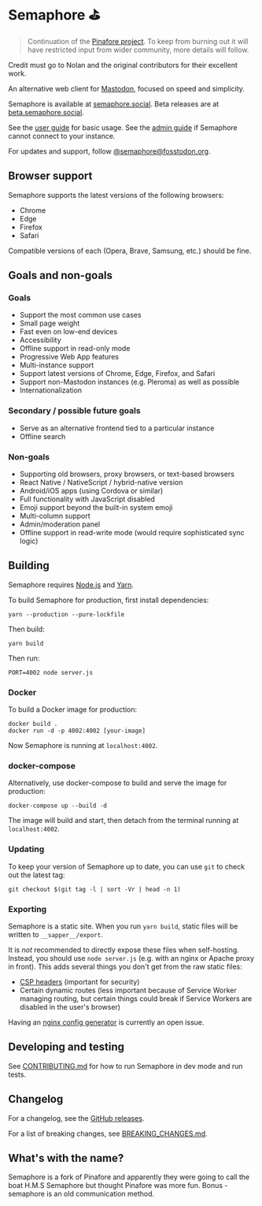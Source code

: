 # Semaphore ⛳

> Continuation of the [Pinafore project](https://github.com/nolanlawson/pinafore). To keep from burning out it will have restricted input from wider community, more details will follow.

Credit must go to Nolan and the original contributors for their excellent work.

An alternative web client for [Mastodon](https://joinmastodon.org), focused on speed and simplicity.

Semaphore is available at [semaphore.social](https://semaphore.social). Beta releases are at [beta.semaphore.social](https://beta.semaphore.social).

See the [user guide](https://github.com/semaphore-social/semaphore/blob/master/docs/User-Guide.md) for basic usage. See the [admin guide](https://github.com/semaphore-social/semaphore/blob/master/docs/Admin-Guide.md) if Semaphore cannot connect to your instance.

For updates and support, follow [@semaphore@fosstodon.org](https://fosstodon.org/@semaphore).

## Browser support

Semaphore supports the latest versions of the following browsers:

- Chrome
- Edge
- Firefox
- Safari

Compatible versions of each (Opera, Brave, Samsung, etc.) should be fine.

## Goals and non-goals

### Goals

- Support the most common use cases
- Small page weight
- Fast even on low-end devices
- Accessibility
- Offline support in read-only mode
- Progressive Web App features
- Multi-instance support
- Support latest versions of Chrome, Edge, Firefox, and Safari
- Support non-Mastodon instances (e.g. Pleroma) as well as possible
- Internationalization

### Secondary / possible future goals

- Serve as an alternative frontend tied to a particular instance
- Offline search

### Non-goals

- Supporting old browsers, proxy browsers, or text-based browsers
- React Native / NativeScript / hybrid-native version
- Android/iOS apps (using Cordova or similar)
- Full functionality with JavaScript disabled
- Emoji support beyond the built-in system emoji
- Multi-column support
- Admin/moderation panel
- Offline support in read-write mode (would require sophisticated sync logic)

## Building

Semaphore requires [Node.js](https://nodejs.org/en/) and [Yarn](https://yarnpkg.com).

To build Semaphore for production, first install dependencies:

    yarn --production --pure-lockfile

Then build:

    yarn build

Then run:

    PORT=4002 node server.js

### Docker

To build a Docker image for production:

    docker build .
    docker run -d -p 4002:4002 [your-image]

Now Semaphore is running at `localhost:4002`.

### docker-compose

Alternatively, use docker-compose to build and serve the image for production:

    docker-compose up --build -d

The image will build and start, then detach from the terminal running at `localhost:4002`.

### Updating

To keep your version of Semaphore up to date, you can use `git` to check out the latest tag:

    git checkout $(git tag -l | sort -Vr | head -n 1)

### Exporting

Semaphore is a static site. When you run `yarn build`, static files will be
written to `__sapper__/export`.

It is _not_ recommended to directly expose these files when self-hosting. Instead, you should use `node server.js` (e.g. with an
nginx or Apache proxy in front). This adds several things you don't get from the raw static files:

- [CSP headers](https://developer.mozilla.org/en-US/docs/Web/HTTP/CSP) (important for security)
- Certain dynamic routes (less important because of Service Worker managing routing, but certain things could break if Service Workers are disabled in the user's browser)

Having an [nginx config generator](https://github.com/semaphore-social/semaphore/issues/1878) is currently an open issue.

## Developing and testing

See [CONTRIBUTING.md](https://github.com/semaphore-social/semaphore/blob/master/CONTRIBUTING.md) for
how to run Semaphore in dev mode and run tests.

## Changelog

For a changelog, see the [GitHub releases](http://github.com/semaphore-social/semaphore/releases/).

For a list of breaking changes, see [BREAKING_CHANGES.md](https://github.com/semaphore-social/semaphore/blob/master/BREAKING_CHANGES.md).


## What's with the name?

Semaphore is a fork of Pinafore and apparently they were going to call the boat H.M.S Semaphore but thought Pinafore was more fun.
Bonus - semaphore is an old communication method.

